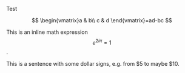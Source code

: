 Test

$$
\begin{vmatrix}a & b\\
c & d
\end{vmatrix}=ad-bc
$$

This is an inline math expression $$e^{2i\pi} = 1$$.

This is a sentence with some dollar signs, e.g. from $5 to maybe $10.